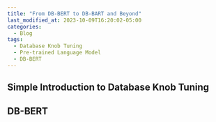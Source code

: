 ```yaml
---
title: "From DB-BERT to DB-BART and Beyond"
last_modified_at: 2023-10-09T16:20:02-05:00
categories:
  - Blog
tags:
  - Database Knob Tuning
  - Pre-trained Language Model
  - DB-BERT
---
```


## Simple Introduction to Database Knob Tuning


## DB-BERT